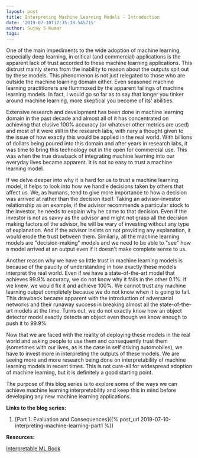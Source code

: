 ```yaml
---
layout: post
title: Interpreting Machine Learning Models - Introduction
date: '2019-07-10T12:35:38.545715'
author: Sujay S Kumar
tags: 
---
```


One of the main impediments to the wide adoption of machine learning, especially deep learning, in critical (and commercial) applications is the apparent lack of trust accorded to these machine learning applications. This distrust mainly stems from the inability to reason about the outputs spit out by these models. This phenomenon is not just relegated to those who are outside the machine learning domain either. Even seasoned machine learning practitioners are flummoxed by the apparent failings of machine learning models. In fact, I would go so far as to say that longer you tinker around machine learning, more skeptical you become of its' abilities. 

Extensive research and development has been done in machine learning domain in the past decade and almost all of it has concentrated on achieving that elusive 100% accuracy (or whatever other metrics are used) and most of it were still in the research labs, with nary a thought given to the issue of how exactly this would be applied in the real world. With billions of dollars being poured into this domain and after years in research labs, it was time to bring this technology out in the open for commercial use. This was when the true drawback of integrating machine learning into our everyday lives became apparent. It is not so easy to trust a machine learning model.

If we delve deeper into why it is hard for us to trust a machine learning model, it helps to look into how we handle decisions taken by others that affect us. We, as humans, tend to give more importance to how a decision was arrived at rather than the decision itself. Taking an advisor-investor relationship as an example, if the advisor recommends a particular stock to the investor, he needs to explain why he came to that decision. Even if the investor is not as savvy as the advisor and might not grasp all the decision making factors of the advisor, he will be wary of investing without any type of explanation. And if the advisor insists on not providing any explanation, it would erode the trust between them. Similarly, all the machine learning models are "decision-making" models and we need to be able to "see" how a model arrived at an output even if it doesn't make complete sense to us.

Another reason why we have so little trust in machine learning models is because of the paucity of understanding in how exactly these models interpret the real world. Even if we have a state-of-the-art model that achieves 99.9% accuracy, we do not know why it fails in the other 0.1%. If we knew, we would fix it and achieve 100%. We cannot trust any machine learning output completely because we do not know when it is going to fail. This drawback became apparent with the introduction of adversarial networks and their runaway success in breaking almost all the state-of-the-art models at the time. Turns out, we do not exactly know how an object detector model exactly detects an object even though we know enough to push it to 99.9%.

Now that we are faced with the reality of deploying these models in the real world and asking people to use them and consequently trust them (sometimes with our lives, as is the case in self driving automobiles), we have to invest more in interpreting the outputs of these models. We are seeing more and more research being done on interpretability of machine learning models in recent times.  This is not cure-all for widespread adoption of machine learning, but it is definitely a good starting point. 

The purpose of this blog series is to explore some of the ways we can achieve machine learning interpretability and keep this in mind before developing any new machine learning applications.

**Links to the blog series:**

1. [Part 1: Evaluation and Consequences]({% post_url 2019-07-10-interpreting-machine-learning-part1 %})

**Resources:**

[Interpretable ML Book](https://christophm.github.io/interpretable-ml-book/)
